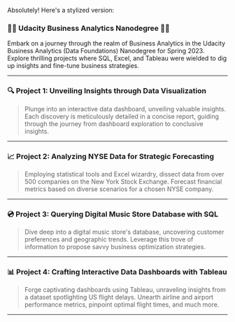 Absolutely! Here's a stylized version:

### 👩‍💼 Udacity Business Analytics Nanodegree 👨‍💼

Embark on a journey through the realm of Business Analytics in the Udacity Business Analytics (Data Foundations) Nanodegree for Spring 2023. Explore thrilling projects where SQL, Excel, and Tableau were wielded to dig up insights and fine-tune business strategies.

---

### **🔍 Project 1: Unveiling Insights through Data Visualization**
> Plunge into an interactive data dashboard, unveiling valuable insights. Each discovery is meticulously detailed in a concise report, guiding through the journey from dashboard exploration to conclusive insights.

---

### **📈 Project 2: Analyzing NYSE Data for Strategic Forecasting**
> Employing statistical tools and Excel wizardry, dissect data from over 500 companies on the New York Stock Exchange. Forecast financial metrics based on diverse scenarios for a chosen NYSE company.

---

### **💿 Project 3: Querying Digital Music Store Database with SQL**
> Dive deep into a digital music store's database, uncovering customer preferences and geographic trends. Leverage this trove of information to propose savvy business optimization strategies.

---

### **📊 Project 4: Crafting Interactive Data Dashboards with Tableau**
> Forge captivating dashboards using Tableau, unraveling insights from a dataset spotlighting US flight delays. Unearth airline and airport performance metrics, pinpoint optimal flight times, and much more.

---
